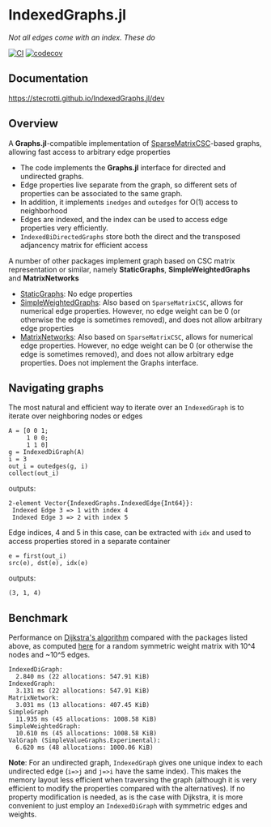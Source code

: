 # IndexedGraphs.jl

_Not all edges come with an index. These do_

[![CI](https://github.com/stecrotti/IndexedGraphs.jl/actions/workflows/ci.yml/badge.svg)](https://github.com/stecrotti/IndexedGraphs.jl/actions/workflows/ci.yml)
[![codecov](https://codecov.io/gh/stecrotti/IndexedGraphs.jl/branch/main/graph/badge.svg?token=CYLRPHU098)](https://codecov.io/gh/stecrotti/IndexedGraphs.jl)

## Documentation
https://stecrotti.github.io/IndexedGraphs.jl/dev

## Overview
A **Graphs.jl**-compatible implementation of [SparseMatrixCSC](https://github.com/JuliaLang/SparseArrays.jl)-based graphs, allowing fast access to arbitrary edge properties

* The code implements the **Graphs.jl** interface for directed and undirected graphs.
* Edge properties live separate from the graph, so different sets of properties can be associated to the same graph.
* In addition, it implements `inedges` and `outedges` for O(1) access to neighborhood
* Edges are indexed, and the index can be used to access edge properties very efficiently.
* `IndexedBiDirectedGraphs` store both the direct and the transposed adjancency matrix for efficient access

A number of other packages implement graph based on CSC matrix representation or similar, namely **StaticGraphs**, **SimpleWeightedGraphs** and **MatrixNetworks**

* [StaticGraphs](https://github.com/JuliaGraphs/StaticGraphs.jl): No edge properties
* [SimpleWeightedGraphs](https://github.com/JuliaGraphs/SimpleWeightedGraphs.jl): Also based on `SparseMatrixCSC`, allows for numerical edge properties. However, no edge weight can be 0 (or otherwise the edge is sometimes removed), and does not allow arbitrary edge properties
* [MatrixNetworks](https://github.com/JuliaGraphs/MatrixNetworks.jl): Also based on `SparseMatrixCSC`, allows for numerical edge properties. However, no edge weight can be 0 (or otherwise the edge is sometimes removed), and does not allow arbitrary edge properties. Does not implement the Graphs interface.

## Navigating graphs
The most natural and efficient way to iterate over an `IndexedGraph` is to iterate over neighboring nodes or edges
```
A = [0 0 1;
     1 0 0;
     1 1 0]
g = IndexedDiGraph(A)
i = 3
out_i = outedges(g, i)
collect(out_i)
```
outputs:
```
2-element Vector{IndexedGraphs.IndexedEdge{Int64}}:
 Indexed Edge 3 => 1 with index 4
 Indexed Edge 3 => 2 with index 5
```
Edge indices, 4 and 5 in this case, can be extracted with `idx` and used to access properties stored in a separate container
```
e = first(out_i)
src(e), dst(e), idx(e)
```
outputs:
```
(3, 1, 4)
```

## Benchmark
Performance on [Dijkstra's algorithm](https://en.wikipedia.org/wiki/Dijkstra%27s_algorithm) compared with the packages listed above, as computed [here](https://github.com/stecrotti/IndexedGraphs.jl/blob/main/benchmark/dijkstra_benchmark.jl) for a random symmetric weight matrix with 10^4 nodes and ~10^5 edges.

```
IndexedDiGraph:
  2.840 ms (22 allocations: 547.91 KiB)
IndexedGraph:
  3.131 ms (22 allocations: 547.91 KiB)
MatrixNetwork:
  3.031 ms (13 allocations: 407.45 KiB)
SimpleGraph
  11.935 ms (45 allocations: 1008.58 KiB)
SimpleWeightedGraph:
  10.610 ms (45 allocations: 1008.58 KiB)
ValGraph (SimpleValueGraphs.Experimental):
  6.620 ms (48 allocations: 1000.06 KiB)
```

**Note**: For an undirected graph, `IndexedGraph` gives one unique index to each undirected edge (`i=>j` and `j=>i` have the same index). This makes the memory layout less efficient when traversing the graph (although it is very efficient to modify the properties compared with the alternatives). 
If no property modification is needed, as is the case with Dijkstra, it is more convenient to just employ an `IndexedDiGraph` with symmetric edges and weights.
